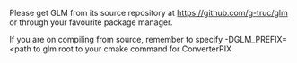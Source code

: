 Please get GLM from its source repository at https://github.com/g-truc/glm or through your favourite package manager.

If you are on compiling from source, remember to specify -DGLM_PREFIX=<path to glm root to your cmake command for ConverterPIX
